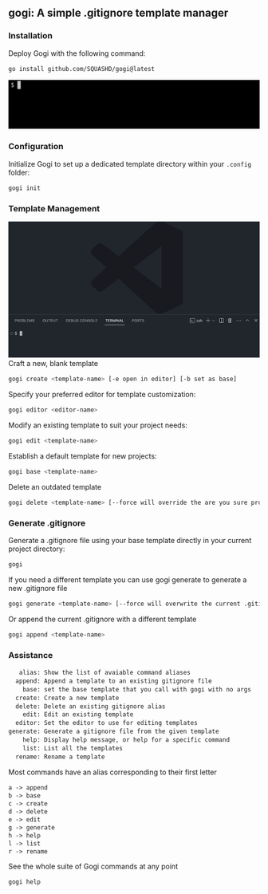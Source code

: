 ## gogi: A simple .gitignore template manager

### Installation
Deploy Gogi with the following command:
```bash
go install github.com/SQUASHD/gogi@latest
```
![the installation process for gogi](./gifs/gogi_init.gif)

### Configuration
Initialize Gogi to set up a dedicated template directory within your `.config` folder:
```bash
gogi init
```

### Template Management
![using gogi](./gifs/gogi_editor.gif)
Craft a new, blank template 
```bash
gogi create <template-name> [-e open in editor] [-b set as base]
```

Specify your preferred editor for template customization:
```bash
gogi editor <editor-name>
```

Modify an existing template to suit your project needs:
```bash
gogi edit <template-name>
```

Establish a default template for new projects:
```bash
gogi base <template-name>
```

Delete an outdated template
```bash
gogi delete <template-name> [--force will override the are you sure prompt]
```

### Generate .gitignore
Generate a .gitignore file using your base template directly in your current project directory:
```bash
gogi
```

If you need a different template you can use gogi generate to generate a new 
.gitignore file

```bash
gogi generate <template-name> [--force will overwrite the current .gitignore]
```

Or append the current .gitignore with a different template

```bash
gogi append <template-name>
```

### Assistance



```txt
   alias: Show the list of avaiable command aliases
  append: Append a template to an existing gitignore file
    base: set the base template that you call with gogi with no args
  create: Create a new template
  delete: Delete an existing gitignore alias
    edit: Edit an existing template
  editor: Set the editor to use for editing templates
generate: Generate a gitignore file from the given template
    help: Display help message, or help for a specific command
    list: List all the templates
  rename: Rename a template
```

Most commands have an alias corresponding to their first letter
```
a -> append
b -> base
c -> create
d -> delete
e -> edit
g -> generate
h -> help
l -> list
r -> rename
```

See the whole suite of Gogi commands at any point
```bash
gogi help
```
